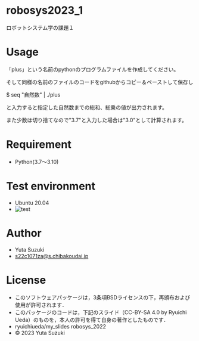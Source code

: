 # robosys2023_1
ロボットシステム学の課題１

# Usage
「plus」という名前のpythonのプログラムファイルを作成してください。

そして同様の名前のファイルのコードをgithubからコピー＆ペーストして保存し

$ seq "自然数" | ./plus

と入力すると指定した自然数までの総和、総乗の値が出力されます。

また少数は切り捨てなので"3.7"と入力した場合は"3.0"として計算されます。

# Requirement
* Python(3.7～3.10)

# Test environment
* Ubuntu 20.04
* ![test](https://github.com/yutasuzuki310/robosys2023/actions/workflows/test.yml/badge.svg)

# Author
* Yuta Suzuki
* s22c1071za@s.chibakoudai.jp

# License
* このソフトウェアパッケージは，3条項BSDライセンスの下，再頒布および使用が許可されます．
* このパッケージのコードは，下記のスライド（CC-BY-SA 4.0 by Ryuichi Ueda）のものを，本人の許可を得て自身の著作としたものです．
* ryuichiueda/my_slides robosys_2022
* © 2023 Yuta Suzuki
